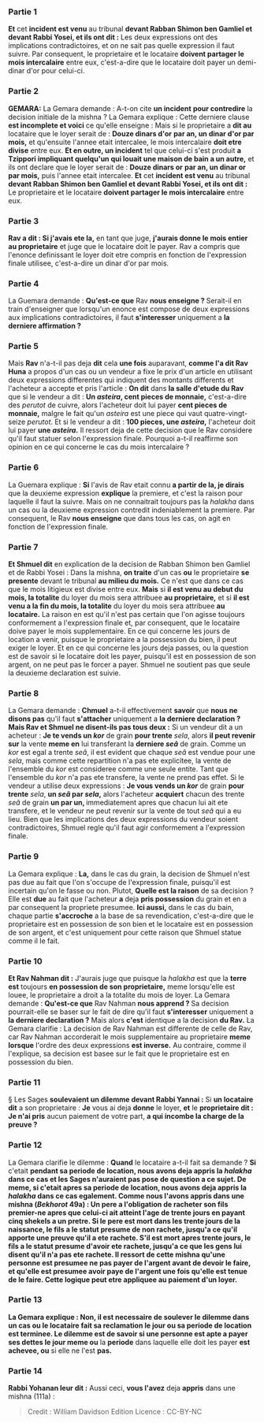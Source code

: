 
### Partie 1
<b>Et</b> cet <b>incident est venu</b> au tribunal <b>devant Rabban Shimon ben Gamliel et devant Rabbi Yosei, et ils ont dit :</b> Les deux expressions ont des implications contradictoires, et on ne sait pas quelle expression il faut suivre. Par consequent, le proprietaire et le locataire <b>doivent partager le mois intercalaire</b> entre eux, c'est-a-dire que le locataire doit payer un demi-dinar d'or pour celui-ci.

### Partie 2
<strong>GEMARA:</strong> La Gemara demande : A-t-on cite <b>un incident</b> <b>pour contredire</b> la decision initiale de la mishna ? La Gemara explique : Cette derniere clause <b>est incomplete et voici</b> ce qu'elle enseigne : Mais si</b> le proprietaire a <b>dit au</b> locataire que le loyer serait de : <b>Douze dinars d'or</b> <b>par an, un dinar d'or par mois,</b> et qu'ensuite l'annee etait intercalee, le mois intercalaire <b>doit etre divise</b> entre eux. <b>Et en outre, un incident</b> tel que celui-ci s'est produit <b>a Tzippori impliquant quelqu'un qui louait une maison de bain a un autre,</b> et ils ont declare que le loyer serait de : <b>Douze dinars or</b> <b>par an, un dinar or par mois,</b> puis l'annee etait intercalee. <b>Et</b> cet <b>incident est venu</b> au tribunal <b>devant Rabban Shimon ben Gamliel et devant Rabbi Yosei, et ils ont dit :</b> Le proprietaire et le locataire <b>doivent partager le mois intercalaire</b> entre eux.

### Partie 3
<b>Rav a dit : Si j'avais ete la,</b> en tant que juge, <b>j'aurais donne le mois entier</b> <b>au proprietaire</b> et juge que le locataire doit le payer. Rav a compris que l'enonce definissant le loyer doit etre compris en fonction de l'expression finale utilisee, c'est-a-dire un dinar d'or par mois.

### Partie 4
La Guemara demande : <b>Qu'est-ce que</b> Rav <b>nous enseigne ? </b> Serait-il en train d'enseigner que lorsqu'un enonce est compose de deux expressions aux implications contradictoires, il faut <b>s'interesser</b> uniquement a <b>la derniere affirmation ?</b>

### Partie 5
Mais <b>Rav</b> n'a-t-il pas deja <b>dit</b> cela <b>une fois</b> auparavant, <b>comme l'a dit Rav Huna</b> a propos d'un cas ou un vendeur a fixe le prix d'un article en utilisant deux expressions differentes qui indiquent des montants differents et l'acheteur a accepte et pris l'article : <b>On dit</b> dans <b>la salle d'etude du Rav</b> que si le vendeur a dit : <b>Un <i>asteira</i>, cent pieces de monnaie,</b> c'est-a-dire des <i>perutot</i> de cuivre, alors l'acheteur doit lui payer <b>cent pieces de monnaie,</b> malgre le fait qu'un <i>asteira</i> est une piece qui vaut quatre-vingt-seize <i>perutot</i>. Et si le vendeur a dit : <b>100 pieces, une <i>asteira</i>,</b> l'acheteur doit lui payer <b>une <i>asteira</i>.</b> Il ressort deja de cette decision que le Rav considere qu'il faut statuer selon l'expression finale. Pourquoi a-t-il reaffirme son opinion en ce qui concerne le cas du mois intercalaire ?

### Partie 6
La Guemara explique : <b>Si</b> l'avis de Rav etait connu <b>a partir de la, je dirais</b> que la deuxieme expression <b>explique</b> la premiere, et c'est la raison pour laquelle il faut la suivre. Mais on ne connaitrait toujours pas la <i>halakha</i> dans un cas ou la deuxieme expression contredit indeniablement la premiere. Par consequent, le Rav <b>nous enseigne</b> que dans tous les cas, on agit en fonction de l'expression finale.

### Partie 7
<b>Et Shmuel dit</b> en explication de la decision de Rabban Shimon ben Gamliel et de Rabbi Yosei : Dans la mishna, <b>on traite</b> d'un cas <b>ou</b> le proprietaire <b>se presente</b> devant le tribunal <b>au milieu du mois.</b> Ce n'est que dans ce cas que le mois litigieux est divise entre eux. <b>Mais</b> si <b>il est venu au debut du mois, la totalite</b> du loyer du mois sera attribuee <b>au proprietaire,</b> et si <b>il est venu a la fin du mois, la totalite</b> du loyer du mois sera attribuee <b>au locataire.</b> La raison en est qu'il n'est pas certain que l'on agisse toujours conformement a l'expression finale et, par consequent, que le locataire doive payer le mois supplementaire. En ce qui concerne les jours de location a venir, puisque le proprietaire a la possession du bien, il peut exiger le loyer. Et en ce qui concerne les jours deja passes, ou la question est de savoir si le locataire doit les payer, puisqu'il est en possession de son argent, on ne peut pas le forcer a payer. Shmuel ne soutient pas que seule la deuxieme declaration est suivie.

### Partie 8
La Gemara demande : <b>Chmuel</b> a-t-il effectivement <b>savoir</b> que <b>nous ne disons pas</b> qu'il faut <b>s'attacher</b> uniquement a <b>la derniere declaration ? Mais Rav et Shmuel ne disent-ils pas tous deux :</b> Si un vendeur dit a un acheteur : <b>Je te vends un <i>kor</i></b> de grain <b>pour trente</b> <i>sela</i>, alors <b>il peut revenir sur</b> la vente <b>meme en</b> lui transferant la <b>derniere <i>seâ</i></b> de grain. Comme un <i>kor</i> est egal a trente <i>seâ</i>, il est evident que chaque <i>seâ</i> est vendue pour une <i>sela</i>, mais comme cette repartition n'a pas ete explicitee, la vente de l'ensemble du <i>kor</i> est consideree comme une seule entite. Tant que l'ensemble du <i>kor</i> n'a pas ete transfere, la vente ne prend pas effet. Si le vendeur a utilise deux expressions : <b>Je vous vends un <i>kor</i></b> de grain <b>pour trente</b> <i>sela</i>, <b>un <i>seâ</i> par <i>sela</i>,</b> alors l'acheteur <b>acquiert</b> chacun des trente <i>seâ</i> de grain <b>un par un, </b> immediatement apres que chacun lui ait ete transfere, et le vendeur ne peut revenir sur la vente de tout <i>seâ</i> qui a eu lieu. Bien que les implications des deux expressions du vendeur soient contradictoires, Shmuel regle qu'il faut agir conformement a l'expression finale.

### Partie 9
La Gemara explique : <b>La,</b> dans le cas du grain, la decision de Shmuel n'est pas due au fait que l'on s'occupe de l'expression finale, puisqu'il est incertain qu'on le fasse ou non. Plutot, <b>Quelle est la raison</b> de sa decision ? Elle est <b>due</b> au fait que l'acheteur <b>a</b> deja <b>pris possession</b> du grain et en a par consequent la propriete presumee. <b>Ici aussi,</b> dans le cas du bain, chaque partie <b>s'accroche</b> a la base de sa revendication, c'est-a-dire que le proprietaire est en possession de son bien et le locataire est en possession de son argent, et c'est uniquement pour cette raison que Shmuel statue comme il le fait.

### Partie 10
<b>Et Rav Nahman dit :</b> J'aurais juge que puisque la <i>halakha</i> est que la <b>terre est</b> toujours <b>en possession de son proprietaire,</b> meme lorsqu'elle est louee, le proprietaire a droit a la totalite du mois de loyer. La Gemara demande : <b>Qu'est-ce que</b> Rav Nahman <b>nous apprend ? </b> Sa decision pourrait-elle se baser sur le fait de dire qu'il faut <b>s'interesser</b> uniquement a <b>la derniere declaration ?</b> Mais alors <b>c'est</b> identique a la decision <b>du Rav.</b> La Gemara clarifie : La decision de Rav Nahman est differente de celle de Rav, car Rav Nahman accorderait le mois supplementaire au proprietaire <b>meme lorsque</b> l'ordre des deux expressions <b>est inverse.</b> Au contraire, comme il l'explique, sa decision est basee sur le fait que le proprietaire est en possession du bien.

### Partie 11
§ Les Sages <b>soulevaient un dilemme devant Rabbi Yannai :</b> Si <b>un locataire dit</b> a son proprietaire : <b>Je</b> vous ai deja <b>donne</b> le loyer, <b>et</b> le <b>proprietaire dit : Je n'ai pris</b> aucun paiement de votre part, <b>a qui incombe la charge de la preuve ?</b>

### Partie 12
La Gemara clarifie le dilemme : <b>Quand</b> le locataire a-t-il fait sa demande ? <b>Si</b> c'etait <b>pendant sa <b>periode de location, nous</b> avons deja <b>appris</b> la <i>halakha</i> dans ce cas et les Sages n'auraient pas pose de question a ce sujet. De meme, <b>si</b> c'etait <b>apres sa <b>periode de location</b>, nous</b> avons deja <b>appris</b> la <i>halakha</i> dans ce cas egalement. <b>Comme nous l'avons appris</b> dans une mishna (<i>Bekhorot</i> 49a) : Un pere a l'obligation de racheter son fils premier-ne apres que celui-ci ait atteint l'age de trente jours en payant cinq shekels a un pretre. Si <b>le pere est mort dans les trente jours</b> de la naissance, le fils <b>a le statut presume de non rachete, jusqu'a ce qu'il apporte une preuve qu'il a ete rachete. </b> S'il est mort <b>apres trente jours,</b> le fils <b>a le statut presume d'avoir ete rachete, jusqu'a ce que</b> les gens <b>lui disent qu'il n'a pas ete rachete.</b> Il ressort de cette mishna qu'une personne est presumee ne pas payer de l'argent avant de devoir le faire, et qu'elle est presumee avoir paye de l'argent une fois qu'elle est tenue de le faire. Cette logique peut etre appliquee au paiement d'un loyer.

### Partie 13
La Gemara explique : <b>Non,</b> il est <b>necessaire</b> de soulever le dilemme dans un cas ou le locataire fait sa reclamation <b>le jour ou sa</b> <b>periode de location est terminee. </b> Le dilemme est de savoir <b>si une personne est apte a payer</b> ses dettes <b>le jour</b> meme ou</b> la <b>periode</b> dans laquelle elle doit les payer <b>est achevee, ou</b> si elle ne l'est <b>pas.</b>

### Partie 14
<b>Rabbi Yohanan leur dit :</b> Aussi ceci, <b>vous l'avez</b> deja <b>appris</b> dans une mishna (111a) :

>Credit : William Davidson Edition
>Licence : CC-BY-NC